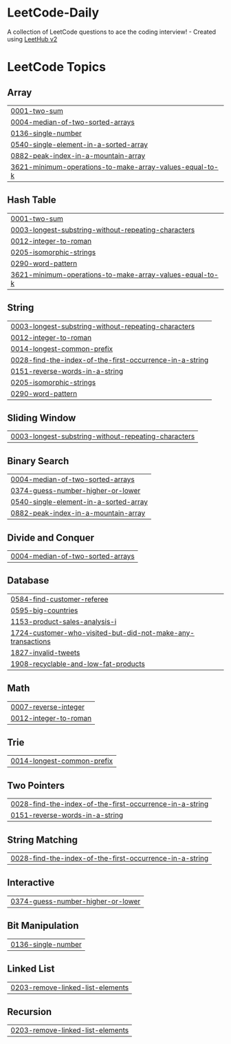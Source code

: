 # LeetCode-Daily
A collection of LeetCode questions to ace the coding interview! - Created using [LeetHub v2](https://github.com/arunbhardwaj/LeetHub-2.0)

<!---LeetCode Topics Start-->
# LeetCode Topics
## Array
|  |
| ------- |
| [0001-two-sum](https://github.com/Akshaysai04/LeetCode-Daily/tree/master/0001-two-sum) |
| [0004-median-of-two-sorted-arrays](https://github.com/Akshaysai04/LeetCode-Daily/tree/master/0004-median-of-two-sorted-arrays) |
| [0136-single-number](https://github.com/Akshaysai04/LeetCode-Daily/tree/master/0136-single-number) |
| [0540-single-element-in-a-sorted-array](https://github.com/Akshaysai04/LeetCode-Daily/tree/master/0540-single-element-in-a-sorted-array) |
| [0882-peak-index-in-a-mountain-array](https://github.com/Akshaysai04/LeetCode-Daily/tree/master/0882-peak-index-in-a-mountain-array) |
| [3621-minimum-operations-to-make-array-values-equal-to-k](https://github.com/Akshaysai04/LeetCode-Daily/tree/master/3621-minimum-operations-to-make-array-values-equal-to-k) |
## Hash Table
|  |
| ------- |
| [0001-two-sum](https://github.com/Akshaysai04/LeetCode-Daily/tree/master/0001-two-sum) |
| [0003-longest-substring-without-repeating-characters](https://github.com/Akshaysai04/LeetCode-Daily/tree/master/0003-longest-substring-without-repeating-characters) |
| [0012-integer-to-roman](https://github.com/Akshaysai04/LeetCode-Daily/tree/master/0012-integer-to-roman) |
| [0205-isomorphic-strings](https://github.com/Akshaysai04/LeetCode-Daily/tree/master/0205-isomorphic-strings) |
| [0290-word-pattern](https://github.com/Akshaysai04/LeetCode-Daily/tree/master/0290-word-pattern) |
| [3621-minimum-operations-to-make-array-values-equal-to-k](https://github.com/Akshaysai04/LeetCode-Daily/tree/master/3621-minimum-operations-to-make-array-values-equal-to-k) |
## String
|  |
| ------- |
| [0003-longest-substring-without-repeating-characters](https://github.com/Akshaysai04/LeetCode-Daily/tree/master/0003-longest-substring-without-repeating-characters) |
| [0012-integer-to-roman](https://github.com/Akshaysai04/LeetCode-Daily/tree/master/0012-integer-to-roman) |
| [0014-longest-common-prefix](https://github.com/Akshaysai04/LeetCode-Daily/tree/master/0014-longest-common-prefix) |
| [0028-find-the-index-of-the-first-occurrence-in-a-string](https://github.com/Akshaysai04/LeetCode-Daily/tree/master/0028-find-the-index-of-the-first-occurrence-in-a-string) |
| [0151-reverse-words-in-a-string](https://github.com/Akshaysai04/LeetCode-Daily/tree/master/0151-reverse-words-in-a-string) |
| [0205-isomorphic-strings](https://github.com/Akshaysai04/LeetCode-Daily/tree/master/0205-isomorphic-strings) |
| [0290-word-pattern](https://github.com/Akshaysai04/LeetCode-Daily/tree/master/0290-word-pattern) |
## Sliding Window
|  |
| ------- |
| [0003-longest-substring-without-repeating-characters](https://github.com/Akshaysai04/LeetCode-Daily/tree/master/0003-longest-substring-without-repeating-characters) |
## Binary Search
|  |
| ------- |
| [0004-median-of-two-sorted-arrays](https://github.com/Akshaysai04/LeetCode-Daily/tree/master/0004-median-of-two-sorted-arrays) |
| [0374-guess-number-higher-or-lower](https://github.com/Akshaysai04/LeetCode-Daily/tree/master/0374-guess-number-higher-or-lower) |
| [0540-single-element-in-a-sorted-array](https://github.com/Akshaysai04/LeetCode-Daily/tree/master/0540-single-element-in-a-sorted-array) |
| [0882-peak-index-in-a-mountain-array](https://github.com/Akshaysai04/LeetCode-Daily/tree/master/0882-peak-index-in-a-mountain-array) |
## Divide and Conquer
|  |
| ------- |
| [0004-median-of-two-sorted-arrays](https://github.com/Akshaysai04/LeetCode-Daily/tree/master/0004-median-of-two-sorted-arrays) |
## Database
|  |
| ------- |
| [0584-find-customer-referee](https://github.com/Akshaysai04/LeetCode-Daily/tree/master/0584-find-customer-referee) |
| [0595-big-countries](https://github.com/Akshaysai04/LeetCode-Daily/tree/master/0595-big-countries) |
| [1153-product-sales-analysis-i](https://github.com/Akshaysai04/LeetCode-Daily/tree/master/1153-product-sales-analysis-i) |
| [1724-customer-who-visited-but-did-not-make-any-transactions](https://github.com/Akshaysai04/LeetCode-Daily/tree/master/1724-customer-who-visited-but-did-not-make-any-transactions) |
| [1827-invalid-tweets](https://github.com/Akshaysai04/LeetCode-Daily/tree/master/1827-invalid-tweets) |
| [1908-recyclable-and-low-fat-products](https://github.com/Akshaysai04/LeetCode-Daily/tree/master/1908-recyclable-and-low-fat-products) |
## Math
|  |
| ------- |
| [0007-reverse-integer](https://github.com/Akshaysai04/LeetCode-Daily/tree/master/0007-reverse-integer) |
| [0012-integer-to-roman](https://github.com/Akshaysai04/LeetCode-Daily/tree/master/0012-integer-to-roman) |
## Trie
|  |
| ------- |
| [0014-longest-common-prefix](https://github.com/Akshaysai04/LeetCode-Daily/tree/master/0014-longest-common-prefix) |
## Two Pointers
|  |
| ------- |
| [0028-find-the-index-of-the-first-occurrence-in-a-string](https://github.com/Akshaysai04/LeetCode-Daily/tree/master/0028-find-the-index-of-the-first-occurrence-in-a-string) |
| [0151-reverse-words-in-a-string](https://github.com/Akshaysai04/LeetCode-Daily/tree/master/0151-reverse-words-in-a-string) |
## String Matching
|  |
| ------- |
| [0028-find-the-index-of-the-first-occurrence-in-a-string](https://github.com/Akshaysai04/LeetCode-Daily/tree/master/0028-find-the-index-of-the-first-occurrence-in-a-string) |
## Interactive
|  |
| ------- |
| [0374-guess-number-higher-or-lower](https://github.com/Akshaysai04/LeetCode-Daily/tree/master/0374-guess-number-higher-or-lower) |
## Bit Manipulation
|  |
| ------- |
| [0136-single-number](https://github.com/Akshaysai04/LeetCode-Daily/tree/master/0136-single-number) |
## Linked List
|  |
| ------- |
| [0203-remove-linked-list-elements](https://github.com/Akshaysai04/LeetCode-Daily/tree/master/0203-remove-linked-list-elements) |
## Recursion
|  |
| ------- |
| [0203-remove-linked-list-elements](https://github.com/Akshaysai04/LeetCode-Daily/tree/master/0203-remove-linked-list-elements) |
<!---LeetCode Topics End-->